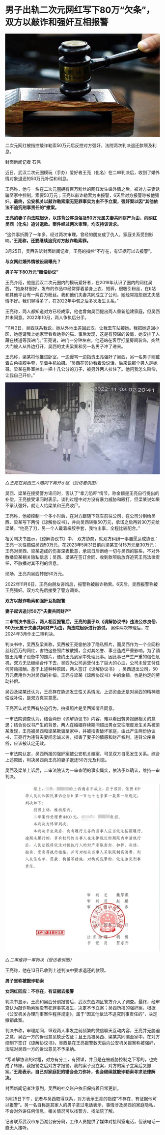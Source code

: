 # 男子出轨二次元网红写下80万“欠条”，双方以敲诈和强奸互相报警

![10330832060fbc9e24408371b164358a.jpg](https://raw.githubusercontent.com/qqhsx/qqnews_image/main/2024/03/26/男子出轨二次元网红写下80万“欠条”，双方以敲诈和强奸互相报警/10330832060fbc9e24408371b164358a.jpg)

二次元网红被指控敲诈勒索50万元后反控对方强奸，法院两次判决退还款项及利息。

封面新闻记者 石伟

近日，武汉二次元圈模玩（手办）爱好者王亮（化名）在二审判决后，收到了婚外情对象退还的50万元补偿和利息。

王亮称，他与一名在二次元圈拥有百万粉丝的网红发生婚外情之后，被对方夫妻诱骗至家中控制，索要50万元；王亮以敲诈勒索为由报警，6天后对方报警称被他强奸。**最终，公安机关以敲诈勒索案无犯罪事实为由不予立案，强奸案以因“其他依法不追究刑事责任的”撤案。**

**王亮的妻子向法院起诉，以违背公序良俗及50万元属夫妻共同财产为由，向网红吴西（化名）追讨退款。案件经过两次审理，均支持该诉求。**

“这件事折腾了一年多，经过两次审理。曾经的朋友成了仇人，家庭关系受到影响。”**王亮称，还要继续追究对方敲诈勒索罪。**

3月25日，吴西告诉封面新闻记者，王亮的指控“不存在，有证据可以去报警”。

**与女网红婚外情被设局曝光？**

**男子写下80万元“赔偿协议”**

王亮介绍，他是武汉二次元圈内的模玩爱好者，在2019年认识了圈内的网红吴西，“她身材很好，发布的作品中经常穿着紧身上衣、短裤，很吸引粉丝，在b站和其他平台有一两百万粉丝。我和他们夫妻共同成立了公司，她经常抱怨跟丈夫感情不好。我们聊得多了，在2022年中旬之后多次发生关系。”

王亮称，两人都知道对方已经成家，他也曾向吴西提出两人重新组建家庭，但吴西并未同意。2022年10月，两人争执后分手。

“11月2日，吴西联系我说，她从外地出差回武汉，让我去车站接她。我把她送回小区，她邀请我上她家里看看她养的猫。事后发现，这是有预谋的设局，她安排了人藏在楼道等我进门。”王亮说，进门一分钟左右，他还站在客厅打量房间装饰，突然大门被人从外边打开，吴西的丈夫梁某和另一名男子冲了进来。

王亮称，梁某将他推进卧室，一边谩骂一边指责王亮强奸了吴西，另一名男子则戴着白色橡胶手套，举着手机拍摄。“吴西在旁边看着没说话，后来说那个男人是她哥。梁某在卧室抽出一把十几公分的刀子，被另外两人拉住了。他问我怎么赔偿，让我自己开价。”

![e2f87abb722717acb7aafc20e0ca4ca5.jpg](https://raw.githubusercontent.com/qqhsx/qqnews_image/main/2024/03/26/男子出轨二次元网红写下80万“欠条”，双方以敲诈和强奸互相报警/e2f87abb722717acb7aafc20e0ca4ca5.jpg)

_△王亮在吴西三人陪同下离开小区（受访者供图）_

吴西、梁某在接受警方讯问时，否认了“拿刀恐吓”情节，称金额是王亮自行提出的补偿。王亮接受讯问时表示，谈判过程中对方没有暴力威胁和殴打，但梁某说如果不承认强奸，就让人给梁某和王亮收尸。

王亮称，他被控制一个多小时后，在对方跟随下驾车前往公司，在公司分别给吴西、梁某写下两份《谅解协议书》，并向吴西转账50万元，承诺之后再转30万元给梁某。“他亮了刀，另一个人戴着橡胶手套，我怕出事，全程比较配合。”

相关判决书显示，《谅解协议书》中，
双方协商，就双方纠纷一事自愿达成协议：王亮一次性赔偿吴西50万元，在2023年5月31日前向梁某支付15万元至30万元；王亮对吴西、梁某造成的伤害深表歉意，承诺日后断绝一切与吴西的联系，不对外散播梁某相关隐私信息；吴西、梁某在签订合同、收到款项后放弃追究王亮法律责任，不散播对其不利的信息。

现场，王亮向吴西转账50万元。

2022年11月6日，王亮向朋友咨询后，报警称被敲诈勒索。6天后，吴西报警称被王亮强奸。双方均先后接受了警方调查。

**双方以敲诈勒索和强奸互相报警**

**妻子起诉追讨50万“夫妻共同财产”**

**二审判决书显示，两人相互报警后，王亮的妻子以《调解协议书》违法公序良俗、50万元属于夫妻共同财产为由，向法院起诉进行追讨。**
案件两次审理后，在2024年3月作出二审判决。

判决书中，吴西及梁某称，吴西被王亮偷拍涉了隐私照片，而吴西作为一个全网粉丝超百万的网红，害怕这些照片被散播，会对其名誉、事业造成严重影响。为了销毁王亮电子设备中的照片，便约王亮到家中处理此事。因此事已产生严重的信任危机，双方无法继续合作下去，吴西为公司运营付出了巨大的心血，公司未曾支付任何劳动报酬。基于上述种种原因，两人签订《谅解协议书》
，吴西退出公司，50万元费用作为对吴西的补偿。王亮与梁某《谅解协议书》中的金额，也是约定的劳动补偿。

吴西及梁某还认为，王亮存在胁迫发生性关系情况，上述资金还是对吴西的精神赔偿或补偿，是双方真实意愿。

王亮否认对吴西有胁迫行为，拍摄照片是吴西知情且同意。

一审法院调查认为，结合两份《谅解协议书》内容，难以看出劳务报酬相关的意思；结合协议书产生的背景，两人在婚姻存续期间超出男女交往限度发生关系被梁某发现，王亮被吴西和梁某欺骗至家中，并被指责破坏家庭，由此产生两份协议书，王亮行为违背夫妻间忠诚义务，损害了妻子的情感和财产权利，违背公序良俗，应该被认定无效。

一审法院认定，吴西所报的强奸案被公安机关撤案，可见双方自愿发生关系。综合上述原因，判决吴西向王亮的妻子退还50万元及利息。

吴西及梁某上诉后，二审法院认为一审查明的事实属实，依法予以确认，维持一审判决。

![d8a4bf245f85220e4b5f35c5de8dda72.jpg](https://raw.githubusercontent.com/qqhsx/qqnews_image/main/2024/03/26/男子出轨二次元网红写下80万“欠条”，双方以敲诈和强奸互相报警/d8a4bf245f85220e4b5f35c5de8dda72.jpg)

_△二审维持一审判决（受访者供图）_

王亮称，他在13日已收到上述判决中要求退还的款项。

**男子坚称被敲诈勒索**

**女网红回应：不存在，有证据去报警**

判决书显示，王亮和吴西分别报警后，武汉东西湖区警方介入了调查。最终，经审查认为敲诈勒索案没有犯罪事实发生，决定不予立案；吴西所报的强奸案，根据《公安机关办理刑事案件程序规定》，属于“因其他依法不追究刑事责任的”，决定撤销此案。

判决书称，审理期间，纵观两人事发之前频繁的微信聊天互动内容，王亮并无胁迫之意，吴西一方的诉讼意见缺乏佐证；且王亮被吴西、梁某共同骗至家中，在对方控制下签订《谅解协议书》，吴西是在王亮报警数天后向公安机关报案称被强奸，法院对吴西一方的诉讼意见不予采纳。

“写谅解协议的过程，对方有分工，有预谋，并且是在被威胁控制之下写的，也完成了转账。我报警之后对方才报警，我的案子没立案，对方的案子立案后又撤案。”**王亮表示，自己对家庭犯的错会全力弥补，也会继续就敲诈勒索寻求法律解决。**

封面新闻记者注意到，吴西的社交账户依旧保持着日常更新。

3月25日下午，记者与吴西取得联系，对方表示王亮的指控“不存在，有证据他可以报警”。另一名自称是其家人的男子拿过电话表示，事情涉及吴西的家庭隐私，不会对外讲任何信息，相关情况可以找警方、找法院了解。

记者联系武汉市东西湖公安分局，工作人员提供了媒体对接科室电话，但该电话一直无人接听。

